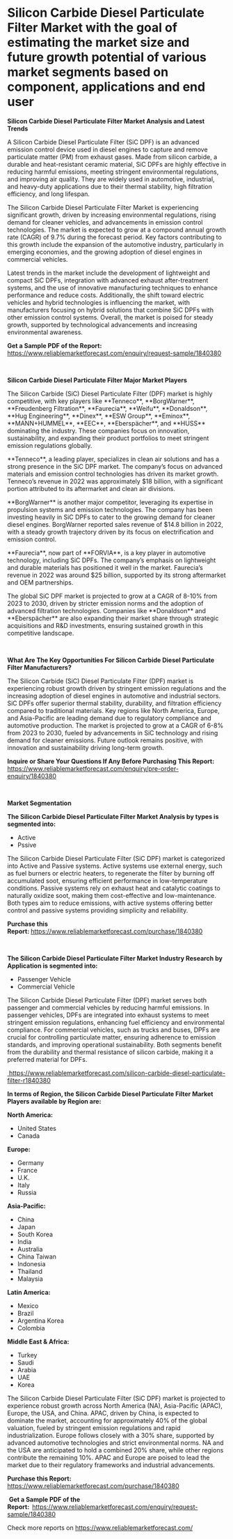<p><h1>Silicon Carbide Diesel Particulate Filter Market with the goal of estimating the market size and future growth potential of various market segments based on component, applications and end user</h1></p><p><strong>Silicon Carbide Diesel Particulate Filter Market Analysis and Latest Trends</strong></p>
<p><p>A Silicon Carbide Diesel Particulate Filter (SiC DPF) is an advanced emission control device used in diesel engines to capture and remove particulate matter (PM) from exhaust gases. Made from silicon carbide, a durable and heat-resistant ceramic material, SiC DPFs are highly effective in reducing harmful emissions, meeting stringent environmental regulations, and improving air quality. They are widely used in automotive, industrial, and heavy-duty applications due to their thermal stability, high filtration efficiency, and long lifespan.</p><p>The Silicon Carbide Diesel Particulate Filter Market is experiencing significant growth, driven by increasing environmental regulations, rising demand for cleaner vehicles, and advancements in emission control technologies. The market is expected to grow at a compound annual growth rate (CAGR) of 9.7% during the forecast period. Key factors contributing to this growth include the expansion of the automotive industry, particularly in emerging economies, and the growing adoption of diesel engines in commercial vehicles.</p><p>Latest trends in the market include the development of lightweight and compact SiC DPFs, integration with advanced exhaust after-treatment systems, and the use of innovative manufacturing techniques to enhance performance and reduce costs. Additionally, the shift toward electric vehicles and hybrid technologies is influencing the market, with manufacturers focusing on hybrid solutions that combine SiC DPFs with other emission control systems. Overall, the market is poised for steady growth, supported by technological advancements and increasing environmental awareness.</p></p>
<p><strong>Get a Sample PDF of the Report:&nbsp;</strong> <a href="https://www.reliablemarketforecast.com/enquiry/request-sample/1840380?utm_campaign=1080&utm_medium=2&utm_source=Github&utm_content=ia&utm_term=24012025&utm_id=silicon-carbide-diesel-particulate-filter">https://www.reliablemarketforecast.com/enquiry/request-sample/1840380</a></p>
<p>&nbsp;</p>
<p><strong>Silicon Carbide Diesel Particulate Filter Major Market Players</strong></p>
<p><p>The Silicon Carbide (SiC) Diesel Particulate Filter (DPF) market is highly competitive, with key players like **Tenneco**, **BorgWarner**, **Freudenberg Filtration**, **Faurecia**, **Weifu**, **Donaldson**, **Hug Engineering**, **Dinex**, **ESW Group**, **Eminox**, **MANN+HUMMEL**, **EEC**, **Eberspächer**, and **HUSS** dominating the industry. These companies focus on innovation, sustainability, and expanding their product portfolios to meet stringent emission regulations globally.</p><p>**Tenneco**, a leading player, specializes in clean air solutions and has a strong presence in the SiC DPF market. The company’s focus on advanced materials and emission control technologies has driven its market growth. Tenneco’s revenue in 2022 was approximately $18 billion, with a significant portion attributed to its aftermarket and clean air divisions.</p><p>**BorgWarner** is another major competitor, leveraging its expertise in propulsion systems and emission technologies. The company has been investing heavily in SiC DPFs to cater to the growing demand for cleaner diesel engines. BorgWarner reported sales revenue of $14.8 billion in 2022, with a steady growth trajectory driven by its focus on electrification and emission control.</p><p>**Faurecia**, now part of **FORVIA**, is a key player in automotive technology, including SiC DPFs. The company’s emphasis on lightweight and durable materials has positioned it well in the market. Faurecia’s revenue in 2022 was around $25 billion, supported by its strong aftermarket and OEM partnerships.</p><p>The global SiC DPF market is projected to grow at a CAGR of 8-10% from 2023 to 2030, driven by stricter emission norms and the adoption of advanced filtration technologies. Companies like **Donaldson** and **Eberspächer** are also expanding their market share through strategic acquisitions and R&D investments, ensuring sustained growth in this competitive landscape.</p></p>
<p>&nbsp;</p>
<p><strong>What Are The Key Opportunities For Silicon Carbide Diesel Particulate Filter Manufacturers?</strong></p>
<p><p>The Silicon Carbide (SiC) Diesel Particulate Filter (DPF) market is experiencing robust growth driven by stringent emission regulations and the increasing adoption of diesel engines in automotive and industrial sectors. SiC DPFs offer superior thermal stability, durability, and filtration efficiency compared to traditional materials. Key regions like North America, Europe, and Asia-Pacific are leading demand due to regulatory compliance and automotive production. The market is projected to grow at a CAGR of 6-8% from 2023 to 2030, fueled by advancements in SiC technology and rising demand for cleaner emissions. Future outlook remains positive, with innovation and sustainability driving long-term growth.</p></p>
<p><strong>Inquire or Share Your Questions If Any Before Purchasing This Report:</strong> <a href="https://www.reliablemarketforecast.com/enquiry/pre-order-enquiry/1840380?utm_campaign=1080&utm_medium=2&utm_source=Github&utm_content=ia&utm_term=24012025&utm_id=silicon-carbide-diesel-particulate-filter">https://www.reliablemarketforecast.com/enquiry/pre-order-enquiry/1840380</a></p>
<p>&nbsp;</p>
<p><strong>Market Segmentation</strong></p>
<p><strong>The Silicon Carbide Diesel Particulate Filter Market Analysis by types is segmented into:</strong></p>
<p><ul><li>Active</li><li>Pssive</li></ul></p>
<p><p>The Silicon Carbide Diesel Particulate Filter (SiC DPF) market is categorized into Active and Passive systems. Active systems use external energy, such as fuel burners or electric heaters, to regenerate the filter by burning off accumulated soot, ensuring efficient performance in low-temperature conditions. Passive systems rely on exhaust heat and catalytic coatings to naturally oxidize soot, making them cost-effective and low-maintenance. Both types aim to reduce emissions, with active systems offering better control and passive systems providing simplicity and reliability.</p></p>
<p><strong>Purchase this Report:&nbsp;</strong><a href="https://www.reliablemarketforecast.com/purchase/1840380?utm_campaign=1080&utm_medium=2&utm_source=Github&utm_content=ia&utm_term=24012025&utm_id=silicon-carbide-diesel-particulate-filter">https://www.reliablemarketforecast.com/purchase/1840380</a></p>
<p>&nbsp;</p>
<p><strong>The Silicon Carbide Diesel Particulate Filter Market Industry Research by Application is segmented into:</strong></p>
<p><ul><li>Passenger Vehicle</li><li>Commercial Vehicle</li></ul></p>
<p><p>The Silicon Carbide Diesel Particulate Filter (DPF) market serves both passenger and commercial vehicles by reducing harmful emissions. In passenger vehicles, DPFs are integrated into exhaust systems to meet stringent emission regulations, enhancing fuel efficiency and environmental compliance. For commercial vehicles, such as trucks and buses, DPFs are crucial for controlling particulate matter, ensuring adherence to emission standards, and improving operational sustainability. Both segments benefit from the durability and thermal resistance of silicon carbide, making it a preferred material for DPFs.</p></p>
<p><a href="https://www.reliablemarketforecast.com/silicon-carbide-diesel-particulate-filter-r1840380?utm_campaign=1080&utm_medium=2&utm_source=Github&utm_content=ia&utm_term=24012025&utm_id=silicon-carbide-diesel-particulate-filter">&nbsp;https://www.reliablemarketforecast.com/silicon-carbide-diesel-particulate-filter-r1840380</a></p>
<p><strong>In terms of Region, the Silicon Carbide Diesel Particulate Filter Market Players available by Region are:</strong></p>
<p>
    <p> <strong> North America: </strong>
        <ul>
            <li>United States</li>
            <li>Canada</li>
        </ul>
        </p> 
    <p> <strong> Europe: </strong>
        <ul>
            <li>Germany</li>
            <li>France</li>
            <li>U.K.</li>
            <li>Italy</li>
            <li>Russia</li>
        </ul>
        </p> 
    <p> <strong> Asia-Pacific: </strong>
        <ul>
            <li>China</li>
            <li>Japan</li>
            <li>South Korea</li>
            <li>India</li>
            <li>Australia</li>
            <li>China Taiwan</li>
            <li>Indonesia</li>
            <li>Thailand</li>
            <li>Malaysia</li>
        </ul>
        </p> 
    <p> <strong> Latin America: </strong>
        <ul>
            <li>Mexico</li>
            <li>Brazil</li>
            <li>Argentina Korea</li>
            <li>Colombia</li>
        </ul>
        </p> 
    <p> <strong> Middle East & Africa: </strong>
        <ul>
            <li>Turkey</li>
            <li>Saudi</li>
            <li>Arabia</li>
            <li>UAE</li>
            <li>Korea</li>
        </ul>
    </p>
    </p>
<p><p>The Silicon Carbide Diesel Particulate Filter (SiC DPF) market is projected to experience robust growth across North America (NA), Asia-Pacific (APAC), Europe, the USA, and China. APAC, driven by China, is expected to dominate the market, accounting for approximately 40% of the global valuation, fueled by stringent emission regulations and rapid industrialization. Europe follows closely with a 30% share, supported by advanced automotive technologies and strict environmental norms. NA and the USA are anticipated to hold a combined 20% share, while other regions contribute the remaining 10%. APAC and Europe are poised to lead the market due to their regulatory frameworks and industrial advancements.</p></p>
<p><strong>Purchase this Report: </strong><a href="https://www.reliablemarketforecast.com/purchase/1840380?utm_campaign=1080&utm_medium=2&utm_source=Github&utm_content=ia&utm_term=24012025&utm_id=silicon-carbide-diesel-particulate-filter">https://www.reliablemarketforecast.com/purchase/1840380</a></p>
<p>&nbsp;<strong>Get a Sample PDF of the Report:&nbsp;&nbsp;</strong><a href="https://www.reliablemarketforecast.com/enquiry/request-sample/1840380?utm_campaign=1080&utm_medium=2&utm_source=Github&utm_content=ia&utm_term=24012025&utm_id=silicon-carbide-diesel-particulate-filter">https://www.reliablemarketforecast.com/enquiry/request-sample/1840380</a></p>
<p><strong></strong></p>
<p>Check more reports on <a href="https://www.reliablemarketforecast.com/?utm_campaign=1080&utm_medium=2&utm_source=Github&utm_content=ia&utm_term=24012025&utm_id=silicon-carbide-diesel-particulate-filter">https://www.reliablemarketforecast.com/</a></p>
